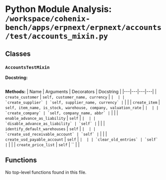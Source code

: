 # Python Module Analysis: `/workspace/cohenix-bench/apps/erpnext/erpnext/accounts/test/accounts_mixin.py`

## Classes

### `AccountsTestMixin`


**Docstring:**
```

```

**Methods:**
| Name | Arguments | Decorators | Docstring |
|---|---|---|---|
| `create_customer` | `self, customer_name, currency` | `` |  |
| `create_supplier` | `self, supplier_name, currency` | `` |  |
| `create_item` | `self, item_name, is_stock, warehouse, company, valuation_rate` | `` |  |
| `create_company` | `self, company_name, abbr` | `` |  |
| `enable_advance_as_liability` | `self` | `` |  |
| `disable_advance_as_liability` | `self` | `` |  |
| `identify_default_warehouses` | `self` | `` |  |
| `create_usd_receivable_account` | `self` | `` |  |
| `create_usd_payable_account` | `self` | `` |  |
| `clear_old_entries` | `self` | `` |  |
| `create_price_list` | `self` | `` |  |





## Functions

No top-level functions found in this file.
